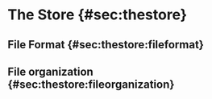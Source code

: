 # The Store {#sec:thestore}

## File Format {#sec:thestore:fileformat}

## File organization {#sec:thestore:fileorganization}

